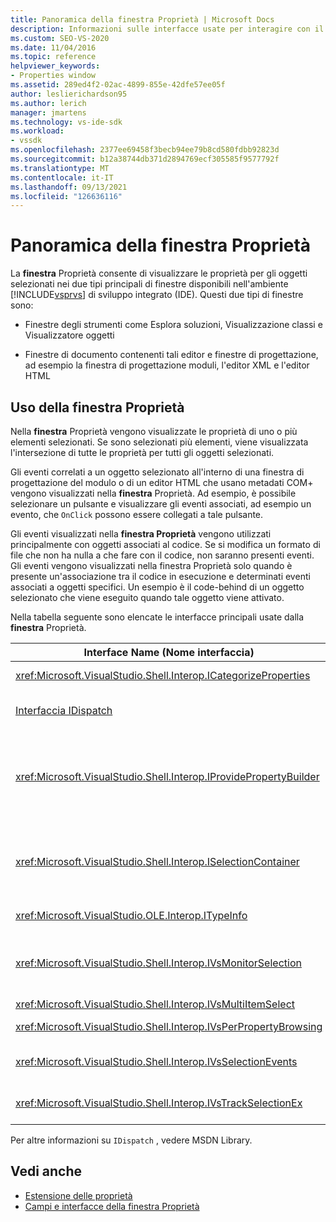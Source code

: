 ```yaml
---
title: Panoramica della finestra Proprietà | Microsoft Docs
description: Informazioni sulle interfacce usate per interagire con il Finestra Proprietà nell'IDE Visual Studio in questa panoramica.
ms.custom: SEO-VS-2020
ms.date: 11/04/2016
ms.topic: reference
helpviewer_keywords:
- Properties window
ms.assetid: 289ed4f2-02ac-4899-855e-42dfe57ee05f
author: leslierichardson95
ms.author: lerich
manager: jmartens
ms.technology: vs-ide-sdk
ms.workload:
- vssdk
ms.openlocfilehash: 2377ee69458f3becb94ee79b8cd580fdbb92823d
ms.sourcegitcommit: b12a38744db371d2894769ecf305585f9577792f
ms.translationtype: MT
ms.contentlocale: it-IT
ms.lasthandoff: 09/13/2021
ms.locfileid: "126636116"
---
```

# <a name="properties-window-overview"></a>Panoramica della finestra Proprietà
La **finestra** Proprietà consente di visualizzare le proprietà per gli oggetti selezionati nei due tipi principali di finestre disponibili nell'ambiente [!INCLUDE[vsprvs](../../code-quality/includes/vsprvs_md.md)] di sviluppo integrato (IDE). Questi due tipi di finestre sono:

- Finestre degli strumenti come Esplora soluzioni, Visualizzazione classi e Visualizzatore oggetti

- Finestre di documento contenenti tali editor e finestre di progettazione, ad esempio la finestra di progettazione moduli, l'editor XML e l'editor HTML

## <a name="using-the-properties-window"></a>Uso della finestra Proprietà
 Nella **finestra** Proprietà vengono visualizzate le proprietà di uno o più elementi selezionati. Se sono selezionati più elementi, viene visualizzata l'intersezione di tutte le proprietà per tutti gli oggetti selezionati.

 Gli eventi correlati a un oggetto selezionato all'interno di una finestra di progettazione del modulo o di un editor HTML che usano metadati COM+ vengono visualizzati nella **finestra** Proprietà. Ad esempio, è possibile selezionare un pulsante e visualizzare gli eventi associati, ad esempio un evento, che `OnClick` possono essere collegati a tale pulsante.

 Gli eventi visualizzati nella **finestra Proprietà** vengono utilizzati principalmente con oggetti associati al codice. Se si modifica un formato di file che non ha nulla a che fare con il codice, non saranno presenti eventi. Gli eventi vengono visualizzati  nella finestra Proprietà solo quando è presente un'associazione tra il codice in esecuzione e determinati eventi associati a oggetti specifici. Un esempio è il code-behind di un oggetto selezionato che viene eseguito quando tale oggetto viene attivato.

 Nella tabella seguente sono elencate le interfacce principali usate dalla **finestra** Proprietà.

|Interface Name (Nome interfaccia)|Descrizione|
|--------------------|-----------------|
|<xref:Microsoft.VisualStudio.Shell.Interop.ICategorizeProperties>|Fornisce un elenco di categorie alla **finestra Proprietà ed** esegue il mapping di ogni proprietà a una categoria.|
|[Interfaccia IDispatch](/previous-versions/windows/desktop/api/oaidl/nn-oaidl-idispatch)|Espone i metodi e le proprietà di un oggetto agli strumenti di programmazione e ad altre applicazioni che supportano l'automazione.|
|<xref:Microsoft.VisualStudio.Shell.Interop.IProvidePropertyBuilder>|Fornisce pulsanti con i puntini di sospensione (...) denominati *generatori che* aprono finestre di dialogo modali implementate dall'oggetto stesso. Usato quando un valore non viene digitato facilmente dall'utente in un campo di testo. Ad esempio, può essere usato per aprire una selezione colori che determina automaticamente il valore RGB.|
|<xref:Microsoft.VisualStudio.Shell.Interop.ISelectionContainer>|Fornisce l'accesso agli oggetti utilizzati per aggiornare le informazioni visualizzate nella **finestra** Proprietà. <xref:Microsoft.VisualStudio.Shell.Interop.ISelectionContainer> viene implementato dai pacchetti VSPackage per ogni finestra che contiene oggetti selezionabili con proprietà correlate da visualizzare.|
|<xref:Microsoft.VisualStudio.OLE.Interop.ITypeInfo>|Fornisce informazioni sul tipo di un oggetto, ad esempio i metodi di un'interfaccia e i campi di una struttura .|
|<xref:Microsoft.VisualStudio.Shell.Interop.IVsMonitorSelection>|Consente ai pacchetti VSPackage di ricevere la notifica degli eventi di selezione e di recuperare informazioni sulla gerarchia del progetto corrente, sull'elemento, sul valore dell'elemento e sul contesto dell'interfaccia utente del comando.|
|<xref:Microsoft.VisualStudio.Shell.Interop.IVsMultiItemSelect>|Fornisce l'ambiente con accesso a più selezioni.|
|<xref:Microsoft.VisualStudio.Shell.Interop.IVsPerPropertyBrowsing>|Consente di specificare nomi localizzati per alcune proprietà visualizzate nella **finestra** Proprietà.|
|<xref:Microsoft.VisualStudio.Shell.Interop.IVsSelectionEvents>|Notifies ai pacchetti VSPackage registrati le modifiche alla selezione, al valore dell'elemento o al contesto dell'interfaccia utente comandi correnti.|
|<xref:Microsoft.VisualStudio.Shell.Interop.IVsTrackSelectionEx>|Notifica all'ambiente una modifica nella selezione corrente e fornisce l'accesso alle informazioni sulla gerarchia e sugli elementi relativi alla nuova selezione.|

 Per altre informazioni su `IDispatch` , vedere MSDN Library.

## <a name="see-also"></a>Vedi anche
- [Estensione delle proprietà](../../extensibility/internals/extending-properties.md)
- [Campi e interfacce della finestra Proprietà](../../extensibility/internals/properties-window-fields-and-interfaces.md)
